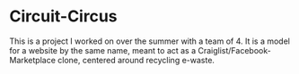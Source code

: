 # Circuit-Circus
This is a project I worked on over the summer with a team of 4. It is a model for a website by the same name, meant to act as a Craiglist/Facebook-Marketplace clone, centered around recycling e-waste. 
